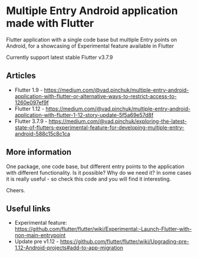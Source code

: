 # Multiple Entry Android application made with Flutter

Flutter application with a single code base but multiple Entry points on Android, for a showcasing of Experimental feature available in Flutter

Currently support latest stable Flutter v3.7.9

## Articles
- Flutter 1.9 - https://medium.com/@vad.pinchuk/multiple-entry-android-application-with-flutter-or-alternative-ways-to-restrict-access-to-1260e097ef9f
- Flutter 1.12 - https://medium.com/@vad.pinchuk/multiple-entry-android-application-with-flutter-1-12-story-update-5f5a69e57d8f
- Flutter 3.7.9 - https://medium.com/@vad.pinchuk/exploring-the-latest-state-of-flutters-experimental-feature-for-developing-multiple-entry-android-588c15c8c1ca

## More information

One package, one code base, but different entry points to the application with different functionality.
Is it possible? Why do we need it? In some cases it is really useful - so check this code and you will find it interesting. 

Cheers.

## Useful links
- Experimental feature: https://github.com/flutter/flutter/wiki/Experimental:-Launch-Flutter-with-non-main-entrypoint
- Update pre v1.12 - https://github.com/flutter/flutter/wiki/Upgrading-pre-1.12-Android-projects#add-to-app-migration